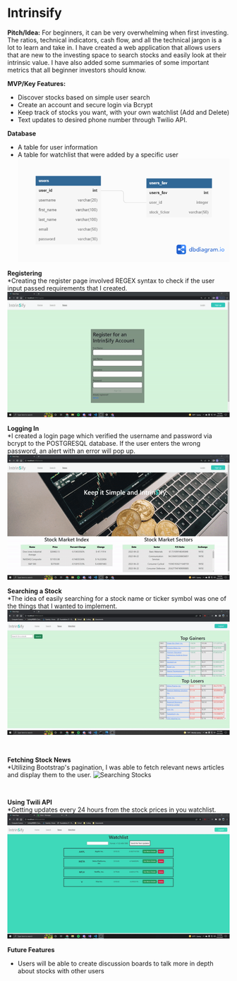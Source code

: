 # Intrinsify 

**Pitch/Idea:** For beginners, it can be very overwhelming when first investing. The ratios, technical indicators, cash flow, and all the technical jargon is a lot to learn and take in. I have created a web application that allows users that are new to the investing space to search stocks and easily look at their intrinsic value. I have also added some summaries of some important metrics that all beginner investors should know. 

**MVP/Key Features:** 
* Discover stocks based on simple user search
* Create an account and secure login via Bcrypt
* Keep track of stocks you want, with your own watchlist (Add and Delete)
* Text updates to desired phone number through Twilio API.

**Database**
* A table for user information
* A table for watchlist that were added by a specific user
![Intrinsify Database](/pictures/Intrinsify%20Database.png)

**Registering**
<br>
*Creating the register page involved REGEX syntax to check if the user input passed requirements that I created. 
![Registering](/pictures/register.gif)

**Logging In**
<br>
*I created a login page which verified the username and password via bcrypt to the POSTGRESQL database. If the user enters the wrong password, an alert with an error will pop up.
![Logging In](/pictures/login.gif)
<br> 

**Searching a Stock**
<br>
*The idea of easily searching for a stock name or ticker symbol was one of the things that I wanted to implement. 
![Searching Stocks](/pictures/stockselect.gif)

<br>

**Fetching Stock News**
<br>
*Utilizing Bootstrap's pagination, I was able to fetch relevant news articles and display them to the user. 
![Searching Stocks](/pictures/news.gif)

<br>

**Using Twili API**
<br>
*Getting updates every 24 hours from the stock prices in you watchlist.
![Sending Updates Via Twilio API](/pictures/textSend.gif)

**Future Features**
* Users will be able to create discussion boards to talk more in depth about stocks with other users




